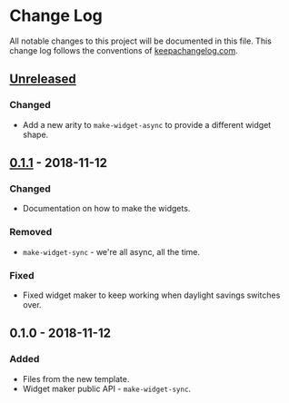 # Change Log
All notable changes to this project will be documented in this file. This change log follows the conventions of [keepachangelog.com](http://keepachangelog.com/).

## [Unreleased]
### Changed
- Add a new arity to `make-widget-async` to provide a different widget shape.

## [0.1.1] - 2018-11-12
### Changed
- Documentation on how to make the widgets.

### Removed
- `make-widget-sync` - we're all async, all the time.

### Fixed
- Fixed widget maker to keep working when daylight savings switches over.

## 0.1.0 - 2018-11-12
### Added
- Files from the new template.
- Widget maker public API - `make-widget-sync`.

[Unreleased]: https://github.com/your-name/slack-event-handler/compare/0.1.1...HEAD
[0.1.1]: https://github.com/your-name/slack-event-handler/compare/0.1.0...0.1.1
